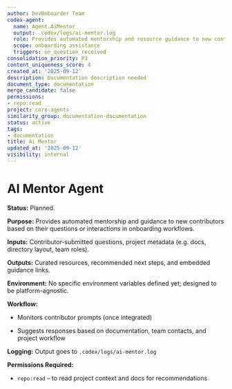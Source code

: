 ```yaml
---
author: DevOnboarder Team
codex-agent:
  name: Agent.AiMentor
  output: .codex/logs/ai-mentor.log
  role: Provides automated mentorship and resource guidance to new contributors
  scope: onboarding assistance
  triggers: on_question_received
consolidation_priority: P3
content_uniqueness_score: 4
created_at: '2025-09-12'
description: Documentation description needed
document_type: documentation
merge_candidate: false
permissions:
- repo:read
project: core-agents
similarity_group: documentation-documentation
status: active
tags:
- documentation
title: Ai Mentor
updated_at: '2025-09-12'
visibility: internal
---
```


# AI Mentor Agent

**Status:** Planned.

**Purpose:** Provides automated mentorship and guidance to new contributors based on their questions or interactions in onboarding workflows.

**Inputs:** Contributor-submitted questions, project metadata (e.g. docs, directory layout, team roles).

**Outputs:** Curated resources, recommended next steps, and embedded guidance links.

**Environment:** No specific environment variables defined yet; designed to be platform-agnostic.

**Workflow:**

- Monitors contributor prompts (once integrated)

- Suggests responses based on documentation, team contacts, and project workflow

**Logging:** Output goes to `.codex/logs/ai-mentor.log`

**Permissions Required:**

- `repo:read` – to read project context and docs for recommendations
